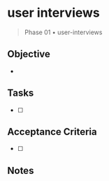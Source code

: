 # user interviews

> Phase 01 • user-interviews

## Objective
- 

## Tasks
- [ ] 

## Acceptance Criteria
- [ ] 

## Notes

